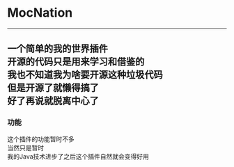 # MocNation
---
一个简单的我的世界插件\
开源的代码只是用来学习和借鉴的\
我也不知道我为啥要开源这种垃圾代码\
但是开源了就懒得搞了\
好了再说就脱离中心了
---
### 功能
这个插件的功能暂时不多\
当然只是暂时\
我的Java技术进步了之后这个插件自然就会变得好用
